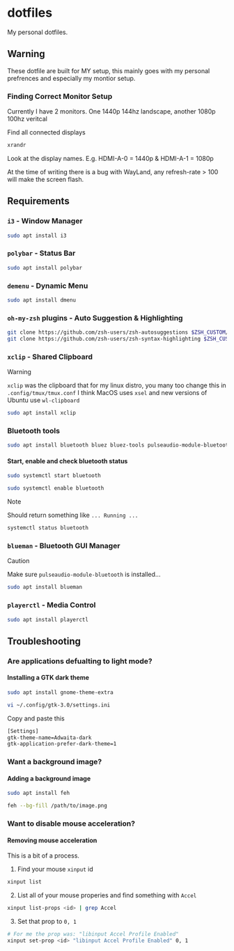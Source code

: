 # dotfiles

My personal dotfiles.

## Warning

These dotfile are built for MY setup, this mainly goes with my personal prefrences and especially my montior setup.

### Finding Correct Monitor Setup

Currently I have 2 monitors. One 1440p 144hz landscape, another 1080p 100hz veritcal

Find all connected displays

```bash
xrandr
```

Look at the display names. E.g. HDMI-A-0 = 1440p & HDMI-A-1 = 1080p

At the time of writing there is a bug with WayLand, any refresh-rate > 100 will make the screen flash.

## Requirements

### `i3` - Window Manager

```bash
sudo apt install i3
```

### `polybar` - Status Bar

``` bash
sudo apt install polybar
```

### `demenu` - Dynamic Menu

```bash
sudo apt install dmenu
```

### `oh-my-zsh` plugins - Auto Suggestion & Highlighting

```bash
git clone https://github.com/zsh-users/zsh-autosuggestions $ZSH_CUSTOM/plugins/zsh-autosuggestions
git clone https://github.com/zsh-users/zsh-syntax-highlighting $ZSH_CUSTOM/plugins/zsh-syntax-highlighting
```

### `xclip` - Shared Clipboard

> [!Warning]
> `xclip` was the clipboard that for my linux distro, you many too change this in `.config/tmux/tmux.conf`
> I think MacOS uses `xsel` and new versions of Ubuntu use `wl-clipboard`

```bash
sudo apt install xclip
```

### Bluetooth tools

```bash
sudo apt install bluetooth bluez bluez-tools pulseaudio-module-bluetooth
```

#### Start, enable and check bluetooth status

```bash
sudo systemctl start bluetooth
```

```bash
sudo systemctl enable bluetooth
```

> [!NOTE]
> Should return something like `... Running ...`

```bash
systemctl status bluetooth
```

### `blueman` - Bluetooth GUI Manager

> [!CAUTION]
> Make sure `pulseaudio-module-bluetooth` is installed...

```bash
sudo apt install blueman
```

### `playerctl` - Media Control

```bash
sudo apt install playerctl
```

## Troubleshooting

### Are applications defualting to light mode?

#### Installing a GTK dark theme

```bash
sudo apt install gnome-theme-extra
```

```bash
vi ~/.config/gtk-3.0/settings.ini
```

Copy and paste this
```bash
[Settings]
gtk-theme-name=Adwaita-dark
gtk-application-prefer-dark-theme=1
```

### Want a background image?

#### Adding a background image

```bash
sudo apt install feh
```

```bash
feh --bg-fill /path/to/image.png
```

### Want to disable mouse acceleration?

#### Removing mouse acceleration

This is a bit of a process.

1. Find your mouse `xinput` id

```bash
xinput list
```

2. List all of your mouse properies and find something with `Accel`

```bash
xinput list-props <id> | grep Accel
```

3. Set that prop to `0, 1`

```bash
# For me the prop was: "libinput Accel Profile Enabled"
xinput set-prop <id> "libinput Accel Profile Enabled" 0, 1
```
